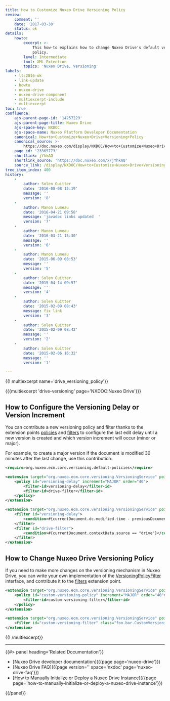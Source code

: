 ```yaml
---
title: How to Customize Nuxeo Drive Versioning Policy
review:
    comment: ''
    date: '2017-03-30'
    status: ok
details:
    howto:
        excerpt: >-
            This how-to explains how to change Nuxeo Drive's default versioning
            policy.
        level: Intermediate
        tool: XML Extention
        topics: 'Nuxeo Drive, Versioning'
labels:
    - lts2016-ok
    - link-update
    - howto
    - nuxeo-drive
    - nuxeo-drive-component
    - multiexcerpt-include
    - multiexcerpt
toc: true
confluence:
    ajs-parent-page-id: '14257229'
    ajs-parent-page-title: Nuxeo Drive
    ajs-space-key: NXDOC
    ajs-space-name: Nuxeo Platform Developer Documentation
    canonical: How+to+Customize+Nuxeo+Drive+Versioning+Policy
    canonical_source: >-
        https://doc.nuxeo.com/display/NXDOC/How+to+Customize+Nuxeo+Drive+Versioning+Policy
    page_id: '23365773'
    shortlink: jYhkAQ
    shortlink_source: 'https://doc.nuxeo.com/x/jYhkAQ'
    source_link: /display/NXDOC/How+to+Customize+Nuxeo+Drive+Versioning+Policy
tree_item_index: 400
history:
    -
        author: Solen Guitter
        date: '2016-08-08 15:19'
        message: ''
        version: '8'
    -
        author: Manon Lumeau
        date: '2016-04-21 09:58'
        message: 'javadoc links updated  '
        version: '7'
    -
        author: Manon Lumeau
        date: '2016-03-21 15:30'
        message: ''
        version: '6'
    -
        author: Manon Lumeau
        date: '2015-06-09 08:53'
        message: ''
        version: '5'
    -
        author: Solen Guitter
        date: '2015-04-14 09:57'
        message: ''
        version: '4'
    -
        author: Solen Guitter
        date: '2015-02-09 08:43'
        message: fix link
        version: '3'
    -
        author: Solen Guitter
        date: '2015-02-09 08:42'
        message: ''
        version: '2'
    -
        author: Solen Guitter
        date: '2015-02-06 16:32'
        message: ''
        version: '1'

---
```

{{! multiexcerpt name='drive_versioning_policy'}}

{{{multiexcerpt 'drive-versioning' page='NXDOC:Nuxeo Drive'}}}

## How to Configure the Versioning Delay or Version Increment

You can contribute a new versioning policy and filter thanks to the extension points [policies](http://explorer.nuxeo.org/nuxeo/site/distribution/latest/viewExtensionPoint/org.nuxeo.ecm.core.versioning.VersioningService--policies) and [filters](http://explorer.nuxeo.org/nuxeo/site/distribution/latest/viewExtensionPoint/org.nuxeo.ecm.core.versioning.VersioningService--filters) to configure the last edit delay until a new version is created and which version increment will occur (minor or major).

For example, to create a major version if the document is modified 30 minutes after the last change, use this contribution:

```xml
<require>org.nuxeo.ecm.core.versioning.default-policies</require>

<extension target="org.nuxeo.ecm.core.versioning.VersioningService" point="policies">
    <policy id="versioning-delay" increment="MAJOR" order="40">
        <filter-id>versioning-delay</filter-id>
        <filter-id>drive-filter</filter-id>
    </policy>
</extension>

<extension target="org.nuxeo.ecm.core.versioning.VersioningService" point="filters">
    <filter id="versioning-delay">
        <condition>#{currentDocument.dc.modified.time - previousDocument.dc.modified.time >= 1800000}</condition>
    </filter>
    <filter id="drive-filter">
        <condition>#{currentDocument.contextData.source == "drive"}</condition>
    </filter>
</extension>
```

## How to Change Nuxeo Drive Versioning Policy


If you need to make more changes on the versioning mechanism in Nuxeo Drive, you can write your own implementation of the [VersioningPolicyFilter](http://community.nuxeo.com/api/nuxeo/latest/javadoc/org/nuxeo/ecm/core/versioning/VersioningPolicyFilter.html) interface, and contribute it to the [filters](http://explorer.nuxeo.org/nuxeo/site/distribution/latest/viewExtensionPoint/org.nuxeo.ecm.core.versioning.VersioningService--filters) extension point.


```xml
<extension target="org.nuxeo.ecm.core.versioning.VersioningService" point="policies">
    <policy id="custom-versioning-policy" increment="MAJOR" order="40">
        <filter-id>custom-versioning-filter</filter-id>
    </policy>
</extension>

<extension target="org.nuxeo.ecm.core.versioning.VersioningService" point="filters">
    <filter id="custom-versioning-filter" class="foo.bar.CustomVersioningFilter">
</extension>
```

{{! /multiexcerpt}}

* * *

<div class="row" data-equalizer data-equalize-on="medium"><div class="column medium-6">{{#> panel heading='Related Documentation'}}

- [Nuxeo Drive developer documentation]({{page page='nuxeo-drive'}})
- [Nuxeo Drive FAQ]({{page version='' space='nxdoc' page='nuxeo-drive-faq'}})
- [How to Manually Initialize or Deploy a Nuxeo Drive Instance]({{page page='how-to-manually-initialize-or-deploy-a-nuxeo-drive-instance'}})

{{/panel}}</div><div class="column medium-6">

&nbsp;

</div></div>
